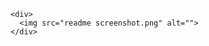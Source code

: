 <!DOCTYPE html>
<html lang="en">
<head>
    <meta charset="UTF-8">
    <meta name="viewport" content="width=device-width, initial-scale=1.0">
    <title>vish</title>
</head>
<body>
    
    <div>
      <img src="readme screenshot.png" alt="">
    </div>
</body>
</html>
